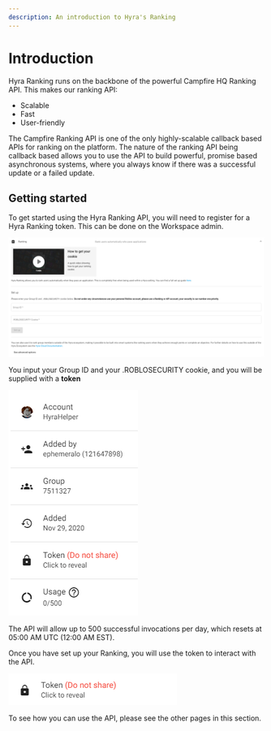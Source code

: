 ```yaml
---
description: An introduction to Hyra's Ranking
---
```


# Introduction

Hyra Ranking runs on the backbone of the powerful Campfire HQ Ranking API. This makes our ranking API:

* Scalable 
* Fast
* User-friendly

The Campfire Ranking API is one of the only highly-scalable callback based APIs for ranking on the platform. The nature of the ranking API being callback based allows you to use the API to build powerful, promise based asynchronous systems, where you always know if there was a successful update or a failed update.

## Getting started

To get started using the Hyra Ranking API, you will need to register for a Hyra Ranking token. This can be done on the Workspace admin.

![The set up screen for the API](../.gitbook/assets/image.png)

You input your Group ID and your .ROBLOSECURITY cookie, and you will be supplied with a **token**

![](../.gitbook/assets/image%20%281%29.png)

The API will allow up to 500 successful invocations per day, which resets at 05:00 AM UTC \(12:00 AM EST\).

Once you have set up your Ranking, you will use the token to interact with the API.

![Click to reveal your token](../.gitbook/assets/image%20%282%29.png)

To see how you can use the API, please see the other pages in this section.

